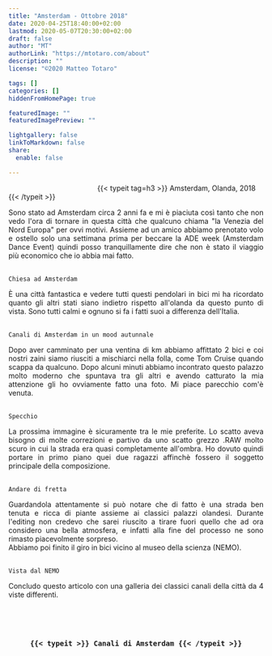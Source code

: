 ```yaml
---
title: "Amsterdam - Ottobre 2018"
date: 2020-04-25T18:40:00+02:00
lastmod: 2020-05-07T20:30:00+02:00
draft: false
author: "MT"
authorLink: "https://mtotaro.com/about"
description: ""
license: "©2020 Matteo Totaro"

tags: []
categories: []
hiddenFromHomePage: true

featuredImage: ""
featuredImagePreview: ""

lightgallery: false
linkToMarkdown: false
share:
  enable: false

---
```

   <head>
    <!-- Bootstrap CSS -->
    <!-- Latest compiled and minified CSS 
    <link rel="stylesheet" href="https://maxcdn.bootstrapcdn.com/bootstrap/3.3.7/css/bootstrap.min.css" integrity="sha384-BVYiiSIFeK1dGmJRAkycuHAHRg32OmUcww7on3RYdg4Va+PmSTsz/K68vbdEjh4u" crossorigin="anonymous">-->
        <!-- Optional theme 
    <script src="https://code.jquery.com/jquery-3.5.0.slim.min.js" integrity="sha256-MlusDLJIP1GRgLrOflUQtshyP0TwT/RHXsI1wWGnQhs=" crossorigin="anonymous"></script>-->
    <!-- Latest compiled and minified JavaScript
    <script src="https://maxcdn.bootstrapcdn.com/bootstrap/3.3.7/js/bootstrap.min.js" integrity="sha384-Tc5IQib027qvyjSMfHjOMaLkfuWVxZxUPnCJA7l2mCWNIpG9mGCD8wGNIcPD7Txa" crossorigin="anonymous"></script>-->
    </head>
	
<style>
.single .post-footer .post-info .post-info-line .post-info-license {
	font-size:12px; text-align: right; float: right; }
.single .post-footer .post-info .post-info-line .post-info-mod { font-size:12px; }
.column {
  float: left;
  width: 33.33%;
  padding: 5px;}
.row::after {
  content: "";
  clear: both;
  display: table;}
p { text-align:justify; }
img, figure, a.lightgallery, img.lazyloaded {
  max-width: 100%;
  height: auto;
  display: inline; }
.single .content figure .image-caption:not(:empty){ display: block; }
.single .content code { font-size: 11px; color: grey; } /*light theme by default*/
[theme="dark"] .single .content code { font-size: 11px; color: #c2a97a ; background: #313233; }
.scroll-view {
			overflow: auto;
			overflow-x: auto;
			overflow-y: hidden;
            -webkit-overflow-scrolling: touch;
			position: relative;
			width: 100%;
			padding: 2px 2px 10px;
		}
.scroll-doc {
			display: table;
			position: relative;
			text-align: left;
		}
.scroll-item {
			display: table-cell;
			vertical-align: middle;
		}
.scroll-item .thumbnail {
			margin: 5px 10px;
			width: 230px;
		}
.scroll-item .thumbnail img {
			width: 100%;
			height: auto;
		}
.blur-up {
		-webkit-filter: blur(5px);
		filter: blur(5px);
		transition: filter 400ms, -webkit-filter 400ms;
	}
.blur-up.lazyloaded {
		-webkit-filter: blur(0);
		filter: blur(0);
	}
.fade-box .lazyload, .fade-box .lazyloading {
		opacity: 0;
		transition: opacity 500ms;
	}

.fade-box img.lazyloaded {
		opacity: 2;
	}
.lazyload {
	opacity: 0;
}
.lazyloading {
	opacity: 1;
	transition: opacity 300ms;
	background: #f7f7f7 url(loader.gif) no-repeat center;
}
</style>

 <div class="container-fluid">
 	<div class="ratio-box fade-box">
		<figure>
			<a class="lightgallery" 
				href=/images/uploads/amsterdam/9HD.jpg
				title="Amsterdam"
				data-thumbnail=/images/uploads/amsterdam/9.jpg
				data-sub-html="Amsterdam">
				<img class="lazyload blur-up"
					src=/images/uploads/amsterdam/9.jpg
					data-src=/images/uploads/amsterdam/9HD.jpg
					src-sizes=auto
					data-sizes=auto
					alt="Amsterdam"></a>
		</figure>
		{{< typeit tag=h3 >}} Amsterdam, Olanda, 2018 {{< /typeit >}}
		<p>Sono stato ad Amsterdam circa 2 anni fa e mi è piaciuta così tanto che non vedo l'ora di tornare in questa città che qualcuno chiama "la Venezia del Nord Europa" per ovvi motivi. Assieme ad un amico abbiamo prenotato volo e ostello solo una settimana prima per beccare la ADE week (Amsterdam Dance Event) quindi posso tranquillamente dire che non è stato il viaggio più economico che io abbia mai fatto.</p>
		<figure>
			<a class="lightgallery" 
				href=/images/uploads/amsterdam/6HD.jpg
				title="Chiesa ad Amsterdam"
				data-thumbnail=/images/uploads/amsterdam/6.jpg
				data-sub-html="Chiesa ad Amsterdam">
				<img class="lazyload blur-up"
					src=/svg/loading/normal.svg
					data-src=/images/uploads/amsterdam/6HD.jpg
					data-sizes=auto
					alt="Chiesa ad Amsterdam"></a>
					<figcaption class=image-caption>
						<code>Chiesa ad Amsterdam</code>
					</figcaption>
		</figure>
		<p>È una città fantastica e vedere tutti questi pendolari in bici mi ha ricordato quanto gli altri stati siano indietro rispetto all'olanda da questo punto di vista.	Sono tutti calmi e ognuno si fa i fatti suoi a differenza dell'Italia.</p>
		<figure>
			<a class="lightgallery" 
				href=/images/uploads/amsterdam/7HD.jpg
				title="Canali di Amsterdam in un mood autunnale"
				data-thumbnail=/images/uploads/amsterdam/7.jpg
				data-sub-html="Canali di Amsterdam in un mood autunnale">
				<img class="lazyload blur-up"
					src=/svg/loading/normal.svg
					data-src=/images/uploads/amsterdam/7HD.jpg
					data-sizes=auto
					alt="Canali di Amsterdam in un mood autunnale"></a>
					<figcaption class=image-caption>
						<code>Canali di Amsterdam in un mood autunnale</code>
					</figcaption>
		</figure>
		<p>Dopo aver camminato per una ventina di km abbiamo affittato 2 bici e coi nostri zaini siamo riusciti a mischiarci nella folla, come Tom Cruise quando scappa da qualcuno. Dopo alcuni minuti abbiamo incontrato questo palazzo molto moderno che spuntava tra gli altri e avendo catturato la mia attenzione gli ho ovviamente fatto una foto. Mi piace parecchio com'è venuta.</p>
		<figure>
			<a class="lightgallery" 
				href=/images/uploads/amsterdam/11HD.jpg
				title="Specchio"
				data-thumbnail=/images/uploads/amsterdam/11.jpg
				data-sub-html="Specchio">
				<img class="lazyload blur-up"
					src=/svg/loading/normal.svg
					data-src=/images/uploads/amsterdam/11HD.jpg
					data-sizes=auto
					alt="Specchio"></a>
					<figcaption class=image-caption>
						<code>Specchio</code>
					</figcaption>
		</figure>
		<p>La prossima immagine è sicuramente tra le mie preferite. Lo scatto aveva bisogno di molte correzioni e partivo da uno scatto grezzo .RAW molto scuro in cui la strada era quasi completamente all'ombra.
		Ho dovuto quindi portare in primo piano quei due ragazzi affinchè fossero il soggetto principale della composizione.</p>
		<figure>
			<a class="lightgallery" 
				href=/images/uploads/amsterdam/10HD.jpg
				title="Andare di fretta"
				data-thumbnail=/images/uploads/amsterdam/10.jpg
				data-sub-html="Andare di fretta">
				<img class="lazyload blur-up"
					src=/svg/loading/normal.svg
					data-src=/images/uploads/amsterdam/10HD.jpg
					data-sizes=auto
					alt="Andare di fretta"></a>
					<figcaption class=image-caption>
						<code>Andare di fretta</code>
					</figcaption>
		</figure>
		<p>Guardandola attentamente si può notare che di fatto è una strada ben tenuta e ricca di piante assieme ai classici palazzi olandesi. Durante l'editing non credevo che sarei riuscito a tirare fuori quello che ad ora considero una bella atmosfera, e infatti alla fine del processo ne sono rimasto piacevolmente sorpreso.<br>Abbiamo poi finito il giro in bici vicino al museo della scienza (NEMO).</p>
		<figure>
			<a class="lightgallery" 
				href=/images/uploads/amsterdam/12HD.jpg
				title="Vista dal NEMO"
				data-thumbnail=/images/uploads/amsterdam/12.jpg
				data-sub-html="Vista dal NEMO">
				<img class="lazyload blur-up"
					src=/svg/loading/normal.svg
					data-src=/images/uploads/amsterdam/12HD.jpg
					data-sizes=auto
					alt="Vista dal NEMO"></a>
					<figcaption class=image-caption>
						<code>Vista dal NEMO</code>
					</figcaption>
		</figure>
		<p>Concludo questo articolo con una galleria dei classici canali della città da 4 viste differenti.</p>
		 <div class="row">
				<div class="scroll-view">
					<div class="scroll-doc">
						<div class="scroll-item">
							<div class="thumbnail">
								<figure>
									<a class="lightgallery" 
									href=/images/uploads/amsterdam/5HD.jpg
									title="Canali di Amsterdam"
									data-thumbnail=/images/uploads/amsterdam/5.jpg
									data-sub-html="Canali di Amsterdam">
										<img class="lazyload blur-up"
											src=/svg/loading/normal.svg
											data-src=/images/uploads/amsterdam/5HD.jpg
											data-sizes=auto
											alt="Canali di Amsterdam"></a>
								</figure>
							</div>
						</div>
						<div class="scroll-item">
								<div class="thumbnail">
									<figure>
										<a class="lightgallery" 
										href=/images/uploads/amsterdam/2HD.jpg
										title="Canali di Amsterdam"
										data-thumbnail=/images/uploads/amsterdam/2.jpg
										data-sub-html="Canali di Amsterdam">
											<img class="lazyload blur-up"
												src=/svg/loading/normal.svg
												data-src=/images/uploads/amsterdam/2HD.jpg
												data-sizes=auto
												alt="Canali di Amsterdam"></a>
									</figure>
								</div>
						</div>
						<div class="scroll-item">
								<div class="thumbnail">
									<figure>
										<a class="lightgallery" 
											href=/images/uploads/amsterdam/4HD.jpg
											title="Canali di Amsterdam"
											data-thumbnail=/images/uploads/amsterdam/4.jpg
											data-sub-html="Canali di Amsterdam">
											<img class="lazyload blur-up"
												src=/svg/loading/normal.svg
												data-src=/images/uploads/amsterdam/4HD.jpg
												data-sizes=auto
												alt="Canali di Amsterdam"></a>
									</figure>
								</div>
						</div>
						<div class="scroll-item">
								<div class="thumbnail">
									<figure>
										<a class="lightgallery" 
											href=/images/uploads/amsterdam/3HD.jpg
											title="Canali di Amsterdam"
											data-thumbnail=/images/uploads/amsterdam/3.jpg
											data-sub-html="Canali di Amsterdam">
											<img class="lazyload blur-up"
												src=/svg/loading/normal.svg
												data-src=/images/uploads/amsterdam/3HD.jpg
												data-sizes=auto
												alt="Canali di Amsterdam"></a>
									</figure>
								</div>
							</div>
					 </div>
			 </div>
		</div>
		<h3 style="text-align:center"><code>{{< typeit >}} Canali di Amsterdam {{< /typeit >}}</code></h3>
	</div>

<!--<div class="row">
				<div class="col-sm-12">
							<script src="https://ajax.googleapis.com/ajax/libs/jquery/3.4.1/jquery.min.js"></script>
							<div data-ride="carousel" data-script="assets/js/bootstrap.min.js" data-link="assets/css/carousel.css" class="carousel lazyload lazypreload slide no-src" data-interval="false" id="next-slide">
								<ol class="carousel-indicators">
									<li data-slide-to="0" data-target="#next-slide"></li>
									<li data-slide-to="1" data-target="#next-slide"></li>
								</ol>
								<div class="carousel-inner">
									<div class="item">
										<div class="intrinsic">
											<img alt="100%x200" src="/images/uploads/amsterdam/ams2.jpg"
												data-sizes="auto"
												data-srcset="/images/uploads/amsterdam/ams2.jpg"
												class="lazyload blur-up" />
										</div>
								<div class="carousel-caption">
									<h5>Amsterdam's canals</h5>
								</div>
							</div>
							<div class="item active">
								<div class="intrinsic">
									<img alt="100%x200"
										src="/images/uploads/amsterdam/ams3.jpg"
										data-srcset="/images/uploads/amsterdam/ams3.jpg"
										data-sizes="auto"
										class="lazyload blur-up" />
								</div>
								<div class="carousel-caption">
										<h5>Amsterdam's canals</h5>
								</div>
							</div>
							<a data-slide="prev" role="button" href="#next-slide" class="left carousel-control">
								<span class="glyphicon glyphicon-chevron-left"></span>
							</a>
							<a data-slide="next" role="button" href="#next-slide" class="right carousel-control">
								<span class="glyphicon glyphicon-chevron-right"></span>
							</a>
					</div>
			</div>
			</div>-->


  </div>